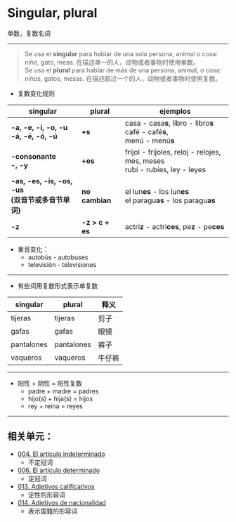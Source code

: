# Singular, plural
单数，复数名词

----

> Se usa el **singular** para hablar de una sola persona, animal o cosa: niño, gato, mesa. 在描述单一的人，动物或者事物时使用单数。
> <br>
> Se usa el **plural** para hablar de más de una persona, animal, o cosa: niños, gatos, mesas. 在描述超过一个的人，动物或者事物时使用复数。

* 复数变化规则

singular | plural | ejemplos
-- | -- | --
**-a, -e, -i, -o, -u <br> -á, -é, -ó, -ú** | **+s** | casa - casa**s**, libro - libro**s** <br> café - café**s**, <br> menú - menú**s**
**-consonante <br> -, -y** | **+es** | frijol - frijoles, reloj - relojes, mes, meses <br> rubí - rubíes, ley - leyes
**-as, -es, -is, -os, -us <br> (双音节或多音节单词)** | **no cambian** | el lun**es** - los lun**es** <br> el paragu**as** - los paragu**as**
**-z** | **-z > c + es** | actri**z** - actri**ces**, pe**z** - pe**ces**

* 重音变化：
  * autobús - autobuses
  * televisión - televisiones

----

* 有些词用复数形式表示单复数

singular | plural | 释义
--- | --- | ---
tijeras | tijeras | 剪子
gafas | gafas | 眼镜
pantalones | pantalones | 裤子
vaqueros | vaqueros | 牛仔裤

----

* 阳性 + 阴性 = 阳性复数
  * padre + madre = padres
  * hijo(s) + hija(s) = hijos
  * rey + reina = reyes

----

## 相关单元：
- [004. El artículo indeterminado](notes/004-un-una-unos-unas.md)
  - 不定冠词
- [006. El artículo determinado](notes/006-el-la-los-las.md)
  - 定冠词
- [013. Adjetivos calificativos](notes/013-un-coche-pequeño.md)
  - 定性的形容词
- [014. Adjetivos de nacionalidad](notes/014-una-amiga-chilena.md)
  - 表示国籍的形容词

